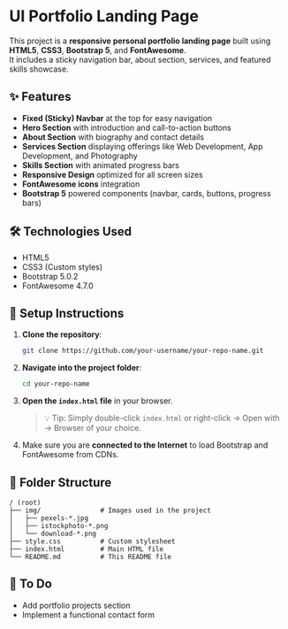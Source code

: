 # UI Portfolio Landing Page

This project is a **responsive personal portfolio landing page** built using **HTML5**, **CSS3**, **Bootstrap 5**, and **FontAwesome**.  
It includes a sticky navigation bar, about section, services, and featured skills showcase.

## ✨ Features

- **Fixed (Sticky) Navbar** at the top for easy navigation
- **Hero Section** with introduction and call-to-action buttons
- **About Section** with biography and contact details
- **Services Section** displaying offerings like Web Development, App Development, and Photography
- **Skills Section** with animated progress bars
- **Responsive Design** optimized for all screen sizes
- **FontAwesome icons** integration
- **Bootstrap 5** powered components (navbar, cards, buttons, progress bars)

## 🛠️ Technologies Used

- HTML5
- CSS3 (Custom styles)
- Bootstrap 5.0.2
- FontAwesome 4.7.0

## 🚀 Setup Instructions

1. **Clone the repository**:

   ```bash
   git clone https://github.com/your-username/your-repo-name.git
   ```

2. **Navigate into the project folder**:

   ```bash
   cd your-repo-name
   ```

3. **Open the `index.html` file** in your browser.

   > 💡 Tip: Simply double-click `index.html` or right-click → Open with → Browser of your choice.

4. Make sure you are **connected to the Internet** to load Bootstrap and FontAwesome from CDNs.

## 📁 Folder Structure

```
/ (root)
├── img/               # Images used in the project
│   ├── pexels-*.jpg
│   ├── istockphoto-*.png
│   └── download-*.png
├── style.css          # Custom stylesheet
├── index.html         # Main HTML file
└── README.md          # This README file
```

## 📌 To Do

- Add portfolio projects section
- Implement a functional contact form

